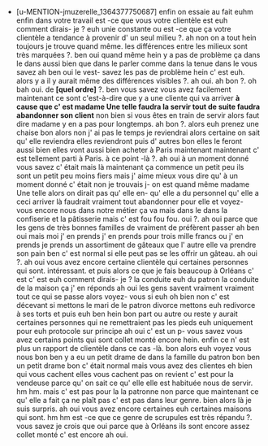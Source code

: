  * [u-MENTION-jmuzerelle_1364377750687]
	 enfin on essaie au fait euhm enfin dans votre travail est -ce que vous votre clientèle est euh comment dirais- je ? euh unie constante ou est -ce que ça votre clientèle a tendance à provenir d' un seul milieu ?.
	 ah non on a tout hein toujours je trouve quand même.
	 les différences entre les milieux sont très marquées ?.
	 ben oui quand même hein y a pas de problème ça dans le dans aussi bien que dans le parler comme dans la tenue dans le vous savez ah ben oui le vest- savez les pas de problème hein c' est euh.
	 alors y a il y aurait même des différences visibles ?.
	 ah oui.
	 ah bon ?.
	 oh bah oui.
	 de **[quel ordre]** ?.
	 ben vous savez vous avez facilement maintenant ce sont c'est-à-dire que y a une cliente qui va arriver **à cause que c' est madame Une telle faudra la servir tout de suite faudra abandonner son client** non bien si vous êtes en train de servir alors faut dire madame y en a pas pour longtemps.
	 ah bon ?.
	 alors euh prenez une chaise bon alors non j' ai pas le temps je reviendrai alors certaine on sait qu' elle reviendra elles reviendront puis d' autres bon elles le feront aussi bien elles vont aussi bien acheter à Paris maintenant maintenant c' est tellement parti à Paris.
	 à ce point -là ?.
	 ah oui à un moment donné vous savez c' était mais là maintenant ça commence un petit peu ils sont un petit peu moins fiers mais j' aime mieux vous dire qu' à un moment donné c' était non je trouvais j- on est quand même madame Une telle alors on dirait pas qu' elle en- qu' elle a du personnel qu' elle a ceci arriver là faudrait vraiment tout abandonner pour elle et voyez- vous encore nous dans notre métier ça va mais dans le dans la confiserie et la pâtisserie mais c' est fou fou fou.
	 oui ?.
	 ah oui parce que les gens de très bonnes familles de vraiment de préfèrent passer ah ben oui mais moi j' en prends j' en prends pour trois mille francs ou j' en prends je prends un assortiment de gâteaux que l' autre elle va prendre son pain ben c' est normal si elle peut pas se les offrir un gâteau.
	 ah oui ?.
	 ah oui vous avez encore certaine clientèle qui certaines personnes qui sont.
	 intéressant.
	 et puis alors ce que je fais beaucoup à Orléans c' est c' est euh comment dirais- je ? la conduite euh du patron la conduite de la maison ça j' en réponds ah oui les gens savent vraiment vraiment tout ce qui se passe alors voyez- vous si euh oh bien non c' est décevant si mettons le mari de le patron divorce mettons euh redivorce à ses torts et puis euh ben hein bon part ou autre ou reste y aurait certaines personnes qui ne remettraient pas les pieds euh uniquement pour euh protocole sur principe ah oui c' est un p- vous savez vous avez certains points qui sont collet monté encore hein.
	 enfin ce n' est plus un rapport de clientèle dans ce cas -là.
	 bon alors euh voyez vous nous bon ben y a eu un petit drame de dans la famille du patron bon ben un petit drame bon c' était normal mais vous avez des clientes eh bien qui vous cachent elles vous cachent pas on revient c' est pour la vendeuse parce qu' on sait ce qu' elle elle est habituée nous de servir.
	 hm hm.
	 mais c' est pas pour la la patronne non parce que maintenant ce qu' elle a fait ça ne plaît pas c' est pas dans leur genre.
	 bien alors là je suis surpris.
	 ah oui vous avez encore certaines euh certaines maisons qui sont.
	 hm hm est -ce que ce genre de scrupules est très répandu ?.
	 vous savez je crois que oui parce que à Orléans ils sont encore assez collet monté c' est encore ah oui.
	
